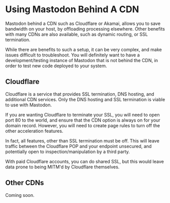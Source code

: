 # Using Mastodon Behind A CDN
Mastodon behind a CDN such as Cloudflare or Akamai, allows you to save bandwidth on your host, by offloading processing elsewhere.  Other benefits with many CDNs are also available, such as dynamic routing, or SSL termination.

While there are benefits to such a setup, it can be very complex, and make issues difficult to troubleshoot.  You will definitely want to have a development/testing instance of Mastodon that is not behind the CDN, in order to test new code deployed to your system.

## Cloudflare
Cloudflare is a service that provides SSL termination, DNS hosting, and additional CDN services.  Only the DNS hosting and SSL termination is viable to use with Mastodon.

If you are wanting Cloudflare to terminate your SSL, you will need to open port 80 to the world, and ensure that the CDN option is always on for your domain record.  However, you will need to create page rules to turn off the other acceleration features.

In fact, all features, other than SSL termination must be off.  This will leave traffic between the Cloudflare POP and your endpoint unsecured, and potentially open to inspection/manipulation by a third party.

With paid Cloudflare accounts, you can do shared SSL, but this would leave data prone to being MITM'd by Cloudflare themselves.

## Other CDNs
Coming soon.
